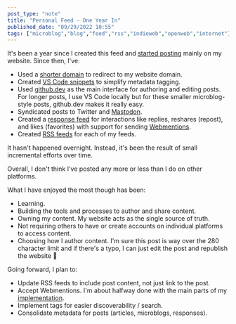 ```yaml
---
post_type: "note" 
title: "Personal Feed - One Year In"
published_date: "09/29/2022 10:55"
tags: ["microblog","blog","feed","rss","indieweb","openweb","internet"]
---
```


It's been a year since I created this feed and [started posting](/notes/hello-world) mainly on my website. Since then, I've:

- Used a [shorter domain](/notes/lqdevme-redirect) to redirect to my website domain.
- Created [VS Code snippets](/posts/automate-yaml-front-matter-vs-code-snippets/) to simplify metadata tagging.
- Used [github.dev](/notes/surface-duo-blogging-github-dev) as the main interface for authoring and editing posts. For longer posts, I use VS Code locally but for these smaller microblog-style posts, github.dev makes it really easy.
- Syndicated posts to Twitter and [Mastodon](/notes/mastodon-posse-enabled).
- Created a [response feed](/feed/responses) for interactions like replies, reshares (repost), and likes (favorites) with support for sending [Webmentions](/notes/webmentions-partially-implemented//). 
- Created [RSS feeds](/subscribe) for each of my feeds.

It hasn't happened overnight. Instead, it's been the result of small incremental efforts over time.

Overall, I don't think I've posted any more or less than I do on other platforms. 

What I have enjoyed the most though has been:

- Learning.
- Building the tools and processes to author and share content.
- Owning my content. My website acts as the single source of truth. 
- Not requiring others to have or create accounts on individual platforms to access content.
- Choosing how I author content. I'm sure this post is way over the 280 character limit and if there's a typo, I can just edit the post and republish the website :slightly_smiling_face:

Going forward, I plan to: 

- Update RSS feeds to include post content, not just link to the post.
- Accept Webmentions. I'm about halfway done with the main parts of my [implementation](https://github.com/lqdev/luisquintanilla.me/blob/main/_scratch/receive-web-mentions.md).  
- Implement tags for easier discoverability / search. 
- Consolidate metadata for posts (articles, microblogs, responses).